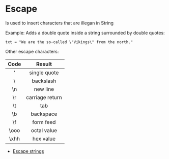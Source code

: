 # Escape

Is used to insert characters that are illegan in String

Example:
Adds a double quote inside a string surrounded by double quotes:
```
txt = "We are the so-called \"Vikings\" from the north."
```

Other escape characters:

| Code | Result  |
| :---:   | :-: |
|\'       | single quote |
|\\       |backslash  |
|\n       |new line  |
|\r       | carriage return |
|\t       |tab  |
|\b       | backspace |
|\f       | form feed |
|\ooo     |octal value  |
|\xhh     |hex value  |

- [Escape strings](https://www.w3schools.com/python/python_strings_escape.asp)
